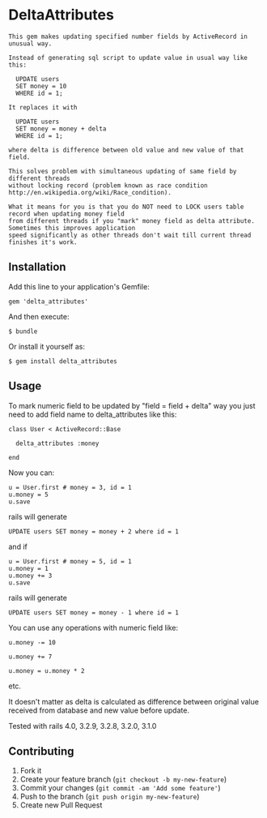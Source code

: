 # DeltaAttributes

    This gem makes updating specified number fields by ActiveRecord in unusual way.

    Instead of generating sql script to update value in usual way like this:

      UPDATE users
      SET money = 10
      WHERE id = 1;

    It replaces it with

      UPDATE users
      SET money = money + delta
      WHERE id = 1;

    where delta is difference between old value and new value of that field.

    This solves problem with simultaneous updating of same field by different threads
    without locking record (problem known as race condition http://en.wikipedia.org/wiki/Race_condition).

    What it means for you is that you do NOT need to LOCK users table record when updating money field
    from different threads if you "mark" money field as delta attribute. Sometimes this improves application
    speed significantly as other threads don't wait till current thread finishes it's work.

## Installation

Add this line to your application's Gemfile:

    gem 'delta_attributes'

And then execute:

    $ bundle

Or install it yourself as:

    $ gem install delta_attributes

## Usage

  To mark numeric field to be updated by "field = field + delta" way you just need to add field
  name to delta_attributes like this:

    class User < ActiveRecord::Base

      delta_attributes :money

    end

  Now you can:

    u = User.first # money = 3, id = 1
    u.money = 5
    u.save

  rails will generate

    UPDATE users SET money = money + 2 where id = 1

  and if

    u = User.first # money = 5, id = 1
    u.money = 1
    u.money += 3
    u.save

  rails will generate

    UPDATE users SET money = money - 1 where id = 1

  You can use any operations with numeric field like:

    u.money -= 10

    u.money += 7

    u.money = u.money * 2

  etc.

  It doesn't matter as delta is calculated as difference between original value received from database and new value
  before update.

  Tested with rails 4.0, 3.2.9, 3.2.8, 3.2.0, 3.1.0

## Contributing

1. Fork it
2. Create your feature branch (`git checkout -b my-new-feature`)
3. Commit your changes (`git commit -am 'Add some feature'`)
4. Push to the branch (`git push origin my-new-feature`)
5. Create new Pull Request
